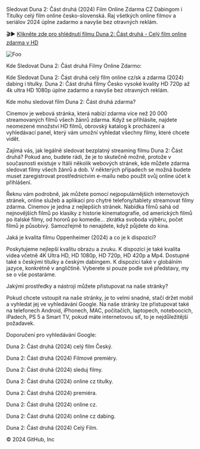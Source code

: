 Sledovat Duna 2: Část druhá (2024) Film Online Zdarma CZ Dabingom i Titulky celý film online česko-slovenská. Raj všetkých online filmov a seriálov 2024 úplne zadarmo a navyše bez otravných reklám.



🎬► [Klikněte zde pro shlédnutí filmu Duna 2: Část druhá - Celý film online zdarma v HD](https://cinemov.lat/cs/movie/693134)


<animated-image data-catalyst=""><a href="https://cinemov.lat/cs/movie/693134" rel="nofollow" data-target="animated-image.originalLink"><img src="https://camo.githubusercontent.com/917e6ed5c302499242165dcc02bdbce85c075fd21b35918eb9c0b771855261b8/68747470733a2f2f7374617469632e7769787374617469632e636f6d2f6d656469612f6232343966395f61646163386637306662336634356238383639313639366337376465313866337e6d76322e676966" alt="Foo" data-canonical-src="https://static.wixstatic.com/media/b249f9_adac8f70fb3f45b88691696c77de18f3~mv2.gif" style="max-width: 100%; display: inline-block;" data-target="animated-image.originalImage"></a>




Kde Sledovat Duna 2: Část druhá Filmy Online Zdarmo:

Kde Sledovat Duna 2: Část druhá celý film online cz/sk a zdarma (2024) dabing i titulky. Duna 2: Část druhá filmy Česko vysoké kvality HD 720p až 4k ultra HD 1080p úplne zadarmo a navyše bez otravných reklám.

Kde mohu sledovat film Duna 2: Část druhá zdarma?

Cinemov je webová stránka, která nabízí zdarma více než 20 000 streamovaných filmů všech žánrů zdarma. Když se přihlásíte, najdete neomezené množství HD filmů, obrovský katalog k procházení a vyhledávací panel, který vám umožní vyhledat všechny filmy, které chcete vidět.

Zajímá vás, jak legálně sledovat bezplatný streaming filmu Duna 2: Část druhá? Pokud ano, budete rádi, že je to skutečně možné, protože v současnosti existuje v Itálii několik webových stránek, kde můžete zdarma sledovat filmy všech žánrů a dob. V některých případech se možná budete muset zaregistrovat prostřednictvím e-mailu nebo použít svůj online účet k přihlášení.

Řeknu vám podrobně, jak můžete pomocí nejpopulárnějších internetových stránek, online služeb a aplikací pro chytré telefony/tablety streamovat filmy zdarma. Cinemov je jedna z nejlepších stránek. Nabídka filmů sahá od nejnovějších filmů po klasiky z historie kinematografie, od amerických filmů po italské filmy, od hororů po komedie… zkrátka svoboda výběru, počet filmů je působivý. Samozřejmě to nenajdete, když půjdete do kina.

Jaká je kvalita filmu Oppenheimer (2024) a co je k dispozici?

Poskytujeme nejlepší kvalitu obrazu a zvuku. K dispozici je také kvalita videa včetně 4K Ultra HD, HD 1080p, HD 720p, HD 420p a Mp4. Dostupné také s českými titulky a českým dabingem. K dispozici také v globálním jazyce, konkrétně v angličtině. Vyberete si pouze podle své představy, my se o vše postaráme.

Jakými prostředky a nástroji můžete přistupovat na naše stránky?

Pokud chcete vstoupit na naše stránky, je to velmi snadné, stačí držet mobil a vyhledat jej ve vyhledávání Google. Na naše stránky lze přistupovat také na telefonech Android, iPhonech, MAC, počítačích, laptopech, noteboocích, iPadech, PS 5 a Smart TV, pokud máte internetovou síť, to je nejdůležitější požadavek.

Doporučení pro vyhledávání Google:

Duna 2: Část druhá (2024) celý film Český.

Duna 2: Část druhá (2024) Filmové premiéry.

Duna 2: Část druhá (2024) sleduj filmy.

Duna 2: Část druhá (2024) online cz titulky.

Duna 2: Část druhá (2024) premiéra.

Duna 2: Část druhá (2024) online cz.

Duna 2: Část druhá (2024) online cz dabing.

Duna 2: Část druhá (2024) Celý Film.

© 2024 GitHub, Inc
